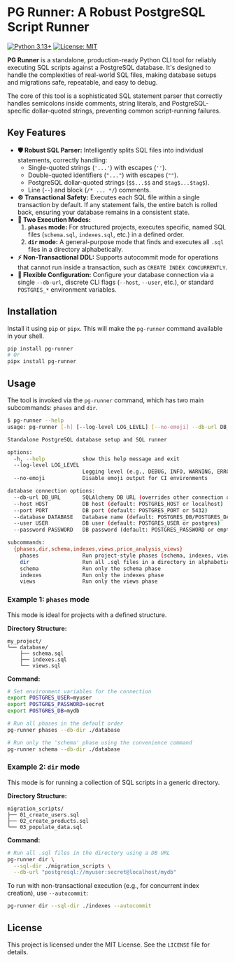# PG Runner: A Robust PostgreSQL Script Runner

[![Python 3.13+](https://img.shields.io/badge/python-3.13+-blue.svg)](https://www.python.org/downloads/release/python-3130/)
[![License: MIT](https://img.shields.io/badge/License-MIT-yellow.svg)](https://opensource.org/licenses/MIT)

**PG Runner** is a standalone, production-ready Python CLI tool for reliably executing SQL scripts against a PostgreSQL database. It's designed to handle the complexities of real-world SQL files, making database setups and migrations safe, repeatable, and easy to debug.

The core of this tool is a sophisticated SQL statement parser that correctly handles semicolons inside comments, string literals, and PostgreSQL-specific dollar-quoted strings, preventing common script-running failures.

## Key Features

- **🛡️ Robust SQL Parser:** Intelligently splits SQL files into individual statements, correctly handling:
  - Single-quoted strings (`'...'`) with escapes (`''`).
  - Double-quoted identifiers (`"..."`) with escapes (`""`).
  - PostgreSQL dollar-quoted strings (`$$...$$` and `$tag$...$tag$`).
  - Line (`--`) and block (`/* ... */`) comments.
- **⚙️ Transactional Safety:** Executes each SQL file within a single transaction by default. If any statement fails, the entire batch is rolled back, ensuring your database remains in a consistent state.
- **🚀 Two Execution Modes:**
    1. **`phases` mode:** For structured projects, executes specific, named SQL files (`schema.sql`, `indexes.sql`, etc.) in a defined order.
    2. **`dir` mode:** A general-purpose mode that finds and executes all `.sql` files in a directory alphabetically.
- **⚡ Non-Transactional DDL:** Supports autocommit mode for operations that cannot run inside a transaction, such as `CREATE INDEX CONCURRENTLY`.
- **🔌 Flexible Configuration:** Configure your database connection via a single `--db-url`, discrete CLI flags (`--host`, `--user`, etc.), or standard `POSTGRES_*` environment variables.

## Installation

Install it using `pip` or `pipx`. This will make the `pg-runner` command available in your shell.

```bash
pip install pg-runner
# Or
pipx install pg-runner
````

## Usage

The tool is invoked via the `pg-runner` command, which has two main subcommands: `phases` and `dir`.

```bash
$ pg-runner --help
usage: pg-runner [-h] [--log-level LOG_LEVEL] [--no-emoji] --db-url DB_URL | --host HOST | ... {phases,dir,...} ...

Standalone PostgreSQL database setup and SQL runner

options:
  -h, --help            show this help message and exit
  --log-level LOG_LEVEL
                        Logging level (e.g., DEBUG, INFO, WARNING, ERROR, CRITICAL). Default: INFO
  --no-emoji            Disable emoji output for CI environments

database connection options:
  --db-url DB_URL       SQLAlchemy DB URL (overrides other connection options). Can also be provided via DATABASE_URL or DB_URL
  --host HOST           DB host (default: POSTGRES_HOST or localhost)
  --port PORT           DB port (default: POSTGRES_PORT or 5432)
  --database DATABASE   Database name (default: POSTGRES_DB/POSTGRES_DATABASE or postgres)
  --user USER           DB user (default: POSTGRES_USER or postgres)
  --password PASSWORD   DB password (default: POSTGRES_PASSWORD or empty)

subcommands:
  {phases,dir,schema,indexes,views,price_analysis_views}
    phases              Run project-style phases (schema, indexes, views, price_analysis_views)
    dir                 Run all .sql files in a directory in alphabetical order
    schema              Run only the schema phase
    indexes             Run only the indexes phase
    views               Run only the views phase
```

### Example 1: `phases` mode

This mode is ideal for projects with a defined structure.

**Directory Structure:**

```text
my_project/
└── database/
    ├── schema.sql
    ├── indexes.sql
    └── views.sql
```

**Command:**

```bash
# Set environment variables for the connection
export POSTGRES_USER=myuser
export POSTGRES_PASSWORD=secret
export POSTGRES_DB=mydb

# Run all phases in the default order
pg-runner phases --db-dir ./database

# Run only the 'schema' phase using the convenience command
pg-runner schema --db-dir ./database
```

### Example 2: `dir` mode

This mode is for running a collection of SQL scripts in a generic directory.

**Directory Structure:**

```text
migration_scripts/
├── 01_create_users.sql
├── 02_create_products.sql
└── 03_populate_data.sql
```

**Command:**

```bash
# Run all .sql files in the directory using a DB URL
pg-runner dir \
  --sql-dir ./migration_scripts \
  --db-url "postgresql://myuser:secret@localhost/mydb"
```

To run with non-transactional execution (e.g., for concurrent index creation), use `--autocommit`:

```bash
pg-runner dir --sql-dir ./indexes --autocommit
```

## License

This project is licensed under the MIT License. See the `LICENSE` file for details.
